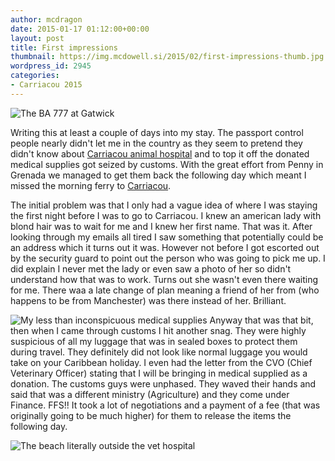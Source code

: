 ```yaml
---
author: mcdragon
date: 2015-01-17 01:12:00+00:00
layout: post
title: First impressions
thumbnail: https://img.mcdowell.si/2015/02/first-impressions-thumb.jpg
wordpress_id: 2945
categories:
- Carriacou 2015
---
```


![The BA 777 at Gatwick](https://img.mcdowell.si/2015/02/ba-777-gatwick.jpg "The BA 777 at Gatwick")

Writing this at least a couple of days into my stay. The passport control people nearly didn't let me in the country as they seem to pretend they didn't know about [Carriacou animal hospital](https://carriacouanimalhospital.com/) and to top it off the donated medical supplies got seized by customs. With the great effort from Penny in Grenada we managed to get them back the following day which meant I missed the morning ferry to [Carriacou](https://en.wikipedia.org/wiki/Carriacou).

The initial problem was that I only had a vague idea of where I was staying the first night before I was to go to Carriacou. I knew an american lady with blond hair was to wait for me and I knew her first name. That was it. After looking through my emails all tired I saw something that potentially could be an address which it turns out it was. However not before I got escorted out by the security guard to point out the person who was going to pick me up. I did explain I never met the lady or even saw a photo of her so didn't understand how that was to work.
Turns out she wasn't even there waiting for me. There waa a late change of plan meaning a friend of her from (who happens to be from Manchester) was there instead of her. Brilliant.

![My less than inconspicuous medical supplies](https://img.mcdowell.si/2015/02/medical-supplies.jpg "My less than inconspicuous medical supplies")
Anyway that was that bit, then when I came through customs I hit another snag. They were highly suspicious of all my luggage that was in sealed boxes to protect them during travel. They definitely did not look like normal luggage you would take on your Caribbean holiday. I even had the letter from the CVO (Chief Veterinary Officer) stating that I will be bringing in medical supplied as a donation. The customs guys were unphased. They waved their hands and said that was a different ministry (Agriculture) and they come under Finance. FFS!!
It took a lot of negotiations and a payment of a fee (that was originally going to be much higher) for them to release the items the following day. 

![The beach literally outside the vet hospital](https://img.mcdowell.si/2015/02/the-beach-in-front-of-the-cah.jpg "The beach literally outside vet hospital")

